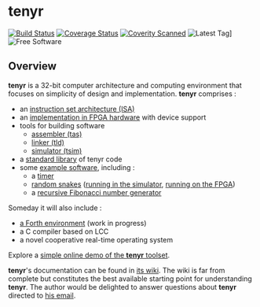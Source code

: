# tenyr
[![Build Status](https://travis-ci.org/kulp/tenyr.svg?branch=develop)](https://travis-ci.org/kulp/tenyr)
[![Coverage Status](https://coveralls.io/repos/kulp/tenyr/badge.svg?branch=develop)](https://coveralls.io/r/kulp/tenyr?branch=develop)
[![Coverity Scanned](https://img.shields.io/coverity/scan/5645.svg)](https://scan.coverity.com/projects/5645)
![Latest Tag](https://img.shields.io/github/tag/kulp/tenyr.svg)]
![Free Software](https://img.shields.io/github/license/kulp/tenyr.svg)

## Overview

**tenyr** is a 32-bit computer architecture and computing environment that
focuses on simplicity of design and implementation. **tenyr** comprises :

* an [instruction set architecture (ISA)](https://github.com/kulp/tenyr/wiki/Assembly-language)
* an [implementation in FPGA hardware](https://github.com/kulp/tenyr/tree/develop/hw/verilog) with device support
* tools for building software
  * [assembler (tas)](https://github.com/kulp/tenyr/wiki/Assembler)
  * [linker (tld)](https://github.com/kulp/tenyr/wiki/Linker)
  * [simulator (tsim)](https://github.com/kulp/tenyr/wiki/Simulator)
* a [standard library](https://github.com/kulp/tenyr/tree/develop/lib) of tenyr code
* some [example software](https://github.com/kulp/tenyr/tree/develop/ex), including :
  * a [timer](https://github.com/kulp/tenyr/blob/develop/ex/clock.tas.cpp)
  * [random snakes](https://github.com/kulp/tenyr/blob/develop/ex/bm_snake.tas.cpp) ([running in the simulator](https://vimeo.com/98338696), [running on the FPGA](https://vimeo.com/103773300))
  * a [recursive Fibonacci number generator](https://github.com/kulp/tenyr/blob/develop/ex/bm_fib.tas.cpp)

Someday it will also include :

* [a Forth environment](https://github.com/kulp/tenyr/tree/develop/forth) (work in progress)
* a C compiler based on LCC
* a novel cooperative real-time operating system

Explore a [simple online demo of the **tenyr** toolset](http://demo.tenyr.info/).

**tenyr**'s documentation can be found in [its
wiki](https://github.com/kulp/tenyr/wiki). The wiki is far from complete but
constitutes the best available starting point for understanding **tenyr**. The
author would be delighted to answer questions about **tenyr** directed to [his
email](mailto:darren@kulp.ch).

